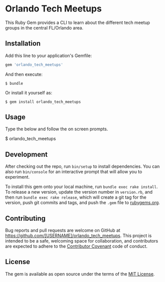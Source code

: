 # Orlando Tech Meetups

This Ruby Gem provides a CLI to learn about the different tech meetup groups in the central FL/Orlando area. 

## Installation

Add this line to your application's Gemfile:

```ruby
gem 'orlando_tech_meetups'
```


And then execute:

    $ bundle

Or install it yourself as:

    $ gem install orlando_tech_meetups

## Usage

Type the below and follow the on screen prompts.

$ orlando_tech_meetups

## Development

After checking out the repo, run `bin/setup` to install dependencies. You can also run `bin/console` for an interactive prompt that will allow you to experiment.

To install this gem onto your local machine, run `bundle exec rake install`. To release a new version, update the version number in `version.rb`, and then run `bundle exec rake release`, which will create a git tag for the version, push git commits and tags, and push the `.gem` file to [rubygems.org](https://rubygems.org).

## Contributing

Bug reports and pull requests are welcome on GitHub at https://github.com/[USERNAME]/orlando_tech_meetups. This project is intended to be a safe, welcoming space for collaboration, and contributors are expected to adhere to the [Contributor Covenant](contributor-covenant.org) code of conduct.


## License

The gem is available as open source under the terms of the [MIT License](http://opensource.org/licenses/MIT).

